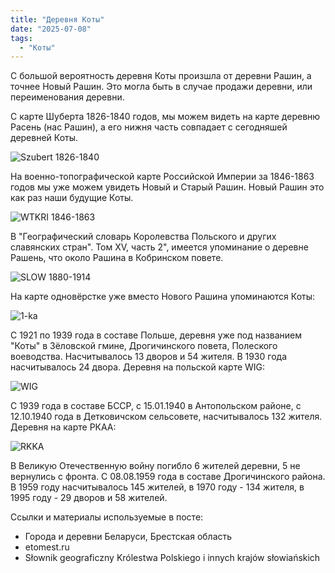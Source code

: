 ```yaml
---
title: "Деревня Коты"
date: "2025-07-08"
tags: 
  - "Коты"
---
```


С большой вероятность деревня Коты произшла от деревни Рашин, а точнее Новый Рашин. Это могла быть в случае продажи деревни, или переименования деревни.

С карте Шуберта 1826-1840 годов, мы можем видеть на карте деревню Расень (нас Рашин), а его нижня часть совпадает с сегодняшей деревней Коты.

![Szubert 1826-1840](https://github.com/user-attachments/assets/8f66c128-6221-4664-a961-448fcd3b3b91)

На военно-топографической карте Российской Империи за 1846-1863 годов мы уже можем увидеть Новый и Старый Рашин. Новый Рашин это как раз наши будущие Коты.

![WTKRI 1846-1863](https://github.com/user-attachments/assets/09659a27-15e6-4d89-a20e-bd06abc87d14)

В "Географический словарь Королевства Польского и других славянских стран". Том XV, часть 2", имеется упоминание о деревне Рашень, что около Рашина в Кобринском повете.

![SLOW 1880-1914 ](https://github.com/user-attachments/assets/f1a6fab4-fb81-4e59-a31a-04fec8868137)

На карте одновёрстке уже вместо Нового Рашина упоминаются Коты:

![1-ka](https://github.com/user-attachments/assets/b9a15898-80d9-472c-8b70-c6fec4ace353)

С 1921 по 1939 года в составе Польше, деревня уже под названием "Коты" в Зёловской гмине, Дрогичинского повета, Полеского воеводства. Насчитывалось 13 дворов и 54 жителя. В 1930 года насчитывалось 24 двора. Деревня на польской карте WIG:

![WIG](https://github.com/user-attachments/assets/428de58c-132c-402e-8550-f5edb0aa5756)

С 1939 года в составе БССР, с 15.01.1940 в Антопольском районе, с 12.10.1940 года в Детковичском сельсовете, насчитывалось 132 жителя. Деревня на карте РКАА:

![RKKA](https://github.com/user-attachments/assets/1a001609-1be7-4936-8af2-2618aa08df64)

В Великую Отечественную войну погибло 6 жителей деревни, 5 не вернулись с фронта. С 08.08.1959 года в составе Дрогичинского района. В 1959 году насчитывалось 145 жителей, в 1970 году - 134 жителя, в 1995 году - 29 дворов и 58 жителей.

Ссылки и материалы используемые в посте:
- Города и деревни Беларуси, Брестская область
- etomest.ru 
- Słownik geograficzny Królestwa Polskiego i innych krajów słowiańskich
